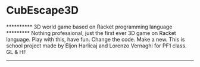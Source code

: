 # CubEscape3D
********** 3D world game based on Racket programming language *********
Nothing professional, just the first ever 3D game on Racket language.
Play with this, have fun. Change the code. Make a new.
This is school project made by Eljon Harlicaj and Lorenzo Vernaghi for
PF1 class.
GL & HF
***********************************************************************
